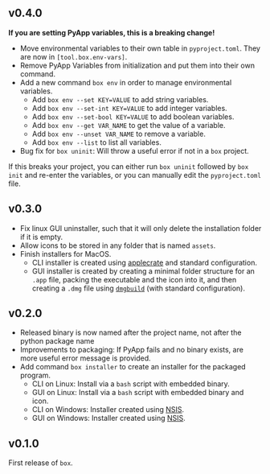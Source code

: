 ## v0.4.0

**If you are setting PyApp variables, this is a breaking change!**

- Move environmental variables to their own table in `pyproject.toml`. They are now in `[tool.box.env-vars]`.
- Remove PyApp Variables from initialization and put them into their own command.
- Add a new command `box env` in order to manage environmental variables.
  - Add `box env --set KEY=VALUE` to add string variables.
  - Add `box env --set-int KEY=VALUE` to add integer variables.
  - Add `box env --set-bool KEY=VALUE` to add boolean variables.
  - Add `box env --get VAR_NAME` to get the value of a variable.
  - Add `box env --unset VAR_NAME` to remove a variable.
  - Add `box env --list` to list all variables.
- Bug fix for `box uninit`: Will throw a useful error if not in a `box` project.

If this breaks your project, you can either run `box uninit` followed by `box init` and re-enter the variables, or you can manually edit the `pyproject.toml` file.

## v0.3.0

- Fix linux GUI uninstaller, such that it will only delete the installation folder if it is empty.
- Allow icons to be stored in any folder that is named `assets`.
- Finish installers for MacOS.
    - CLI installer is created using [applecrate](https://github.com/RhetTbull/applecrate) and standard configuration.
    - GUI installer is created by creating a minimal folder structure for an `.app` file, packing the executable and the icon into it, and then creating a `.dmg` file using [`dmgbuild`](https://github.com/dmgbuild/dmgbuild) (with standard configuration).

## v0.2.0

- Released binary is now named after the project name, not after the python package name
- Improvements to packaging: If PyApp fails and no binary exists, are more useful error message is provided.
- Add command `box installer` to create an installer for the packaged program.
    - CLI on Linux: Install via a `bash` script with embedded binary.
    - GUI on Linux: Install via a `bash` script with embedded binary and icon.
    - CLI on Windows: Installer created using [NSIS](https://nsis.sourceforge.io/Main_Page).
    - GUI on Windows: Installer created using [NSIS](https://nsis.sourceforge.io/Main_Page).

## v0.1.0

First release of `box`.
